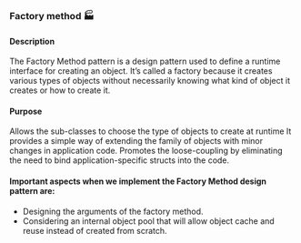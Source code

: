 ### Factory method :factory:

#### Description
The Factory Method pattern is a design pattern used to define a runtime interface for creating an object. It’s called a factory because it creates various types of objects without necessarily knowing what kind of object it creates or how to create it.

#### Purpose
Allows the sub-classes to choose the type of objects to create at runtime
It provides a simple way of extending the family of objects with minor changes in application code.
Promotes the loose-coupling by eliminating the need to bind application-specific structs into the code.

#### Important aspects when we implement the Factory Method design pattern are:
* Designing the arguments of the factory method.
* Considering an internal object pool that will allow object cache and reuse instead of created from scratch.